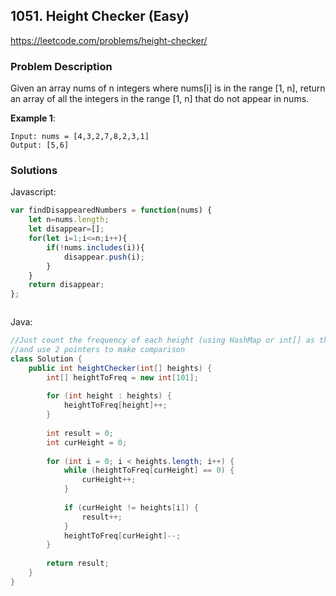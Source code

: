 ## 1051. Height Checker (Easy)
https://leetcode.com/problems/height-checker/

### Problem Description
Given an array nums of n integers where nums[i] is in the range [1, n], return an array of all the integers in the range [1, n] that do not appear in nums.

**Example 1**:
```
Input: nums = [4,3,2,7,8,2,3,1]
Output: [5,6]

```
### Solutions

Javascript:

```javascript
var findDisappearedNumbers = function(nums) {
    let n=nums.length;
    let disappear=[];
    for(let i=1;i<=n;i++){
        if(!nums.includes(i)){
            disappear.push(i);
        }
    }
    return disappear;
};
```
```javascript

```


Java:

```java
//Just count the frequency of each height (using HashMap or int[] as the height is promised to be within range[1, 100]) 
//and use 2 pointers to make comparison
class Solution {
    public int heightChecker(int[] heights) {
        int[] heightToFreq = new int[101];
        
        for (int height : heights) {
            heightToFreq[height]++;
        }
        
        int result = 0;
        int curHeight = 0;
        
        for (int i = 0; i < heights.length; i++) {
            while (heightToFreq[curHeight] == 0) {
                curHeight++;
            }
            
            if (curHeight != heights[i]) {
                result++;
            }
            heightToFreq[curHeight]--;
        }
        
        return result;
    }
}
```
